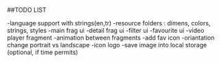 ##TODO LIST

-language support with  strings(en,tr)
-resource folders : dimens, colors, strings, styles
-main frag ui
-detail frag ui
-filter ui
-favourite ui
-video player fragment
-animation between fragments
-add fav icon
-oriantation change portrait vs landscape
-icon logo
-save image into local storage (optional, if time permits)